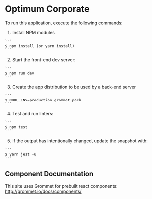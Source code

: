 # Optimum Corporate

To run this application, execute the following commands:

  1. Install NPM modules

    ```
    $ npm install (or yarn install)
    ```

  2. Start the front-end dev server:

    ```
    $ npm run dev
    ```

  3. Create the app distribution to be used by a back-end server

    ```
    $ NODE_ENV=production grommet pack
    ```

  4. Test and run linters:

    ```
    $ npm test
    ```

  5. If the output has intentionally changed, update the snapshot with:

    ```
    $ yarn jest -u
    ```

## Component Documentation

This site uses Grommet for prebuilt react components: http://grommet.io/docs/components/
